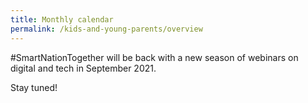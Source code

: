 ```yaml
---
title: Monthly calendar
permalink: /kids-and-young-parents/overview
---
```


#SmartNationTogether will be back with a new season of webinars on digital and tech in September 2021. 

Stay tuned!